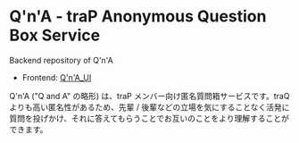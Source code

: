# Q'n'A - traP Anonymous Question Box Service

Backend repository of Q'n'A

- Frontend: [Q'n'A_UI](https://github.com/logica0419/Q-n-A_UI)

Q'n'A ("Q and A" の略形) は、traP メンバー向け匿名質問箱サービスです。traQ よりも高い匿名性があるため、先輩 / 後輩などの立場を気にすることなく活発に質問を投げかけ、それに答えてもらうことでお互いのことをより理解することができます。
